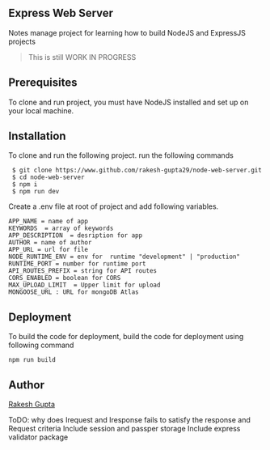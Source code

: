 ## Express Web Server

Notes manage project for learning how to build NodeJS and ExpressJS projects

> This is still WORK IN PROGRESS

## Prerequisites

To clone and run project, you must have NodeJS installed and set up on your local machine.

## Installation

To clone and run the following project. run the following commands

```
 $ git clone https://www.github.com/rakesh-gupta29/node-web-server.git
 $ cd node-web-server
 $ npm i
 $ npm run dev
```

Create a .env file at root of project and add following variables.

```
APP_NAME = name of app
KEYWORDS  = array of keywords
APP_DESCRIPTION  = desription for app
AUTHOR = name of author
APP_URL = url for file
NODE_RUNTIME_ENV = env for  runtime "development" | "production"
RUNTIME_PORT = number for runtime port
API_ROUTES_PREFIX = string for API routes
CORS_ENABLED = boolean for CORS
MAX_UPLOAD_LIMIT  = Upper limit for upload
MONGOOSE_URL : URL for mongoDB Atlas
```

## Deployment

To build the code for deployment, build the code for deployment using following command

```
npm run build
```

## Author

[Rakesh Gupta](https://www.github.com/rakesh-gupta29)

ToDO:
why does Irequest and Iresponse fails to satisfy the response and Request criteria
Include session and passper storage
Include express validator package
